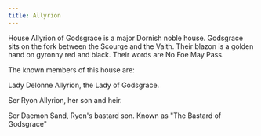 ```yaml
---
title: Allyrion
---
```


 House Allyrion of Godsgrace is a major Dornish noble house. Godsgrace sits on the fork between the Scourge and the Vaith. Their blazon is a golden hand on gyronny red and black. Their words are No Foe May Pass.

The known members of this house are:

Lady Delonne Allyrion, the Lady of Godsgrace.

Ser Ryon Allyrion, her son and heir.

Ser Daemon Sand, Ryon's bastard son. Known as "The Bastard of Godsgrace" 


